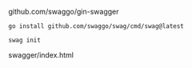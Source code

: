 

github.com/swaggo/gin-swagger  




`go install github.com/swaggo/swag/cmd/swag@latest`  

`swag init`  


swagger/index.html  

